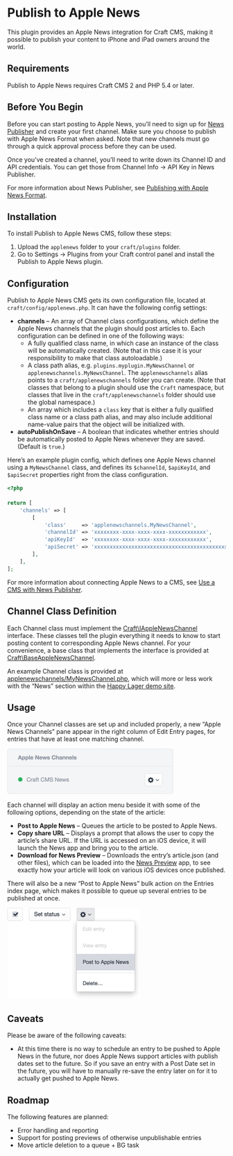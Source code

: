 # Publish to Apple News

This plugin provides an Apple News integration for Craft CMS, making it possible to publish your content to iPhone and iPad owners around the world.


## Requirements

Publish to Apple News requires Craft CMS 2 and PHP 5.4 or later.


## Before You Begin

Before you can start posting to Apple News, you’ll need to sign up for [News Publisher](https://www.icloud.com/#newspublisher) and create your first channel. Make sure you choose to publish with Apple News Format when asked. Note that new channels must go through a quick approval process before they can be used.

Once you’ve created a channel, you’ll need to write down its Channel ID and API credentials. You can get those from Channel Info → API Key in News Publisher.

For more information about News Publisher, see [Publishing with Apple News Format](https://developer.apple.com/news-publisher/).


## Installation

To install Publish to Apple News CMS, follow these steps:

1.  Upload the `applenews` folder to your `craft/plugins` folder.
2.  Go to Settings → Plugins from your Craft control panel and install the Publish to Apple News plugin.


## Configuration

Publish to Apple News CMS gets its own configuration file, located at `craft/config/applenews.php`. It can have the following config settings:

- **channels** – An array of Channel class configurations, which define the Apple News channels that the plugin should post articles to. Each configuration can be defined in one of the following ways:
    - A fully qualified class name, in which case an instance of the class will be automatically created. (Note that in this case it is your responsibility to make that class autoloadable.)
    - A class path alias, e.g. `plugins.myplugin.MyNewsChannel` or `applenewschannels.MyNewsChannel`. The `applenewschannels` alias points to a `craft/applenewschannels` folder you can create. (Note that classes that belong to a plugin should use the `Craft` namespace, but classes that live in the `craft/applenewschannels` folder should use the global namespace.)
    - An array which includes a `class` key that is either a fully qualified class name or a class path alias, and may also include additional name-value pairs that the object will be initialized with.
- **autoPublishOnSave** – A boolean that indicates whether entries should be automatically posted to Apple News whenever they are saved. (Default is `true`.)

Here’s an example plugin config, which defines one Apple News channel using a `MyNewsChannel` class, and defines its `$channelId`, `$apiKeyId`, and `$apiSecret` properties right from the class configuration.

```php
<?php

return [
    'channels' => [
        [
            'class'     => 'applenewschannels.MyNewsChannel',
            'channelId' => 'xxxxxxxx-xxxx-xxxx-xxxx-xxxxxxxxxxxx',
            'apiKeyId'  => 'xxxxxxxx-xxxx-xxxx-xxxx-xxxxxxxxxxxx',
            'apiSecret' => 'xxxxxxxxxxxxxxxxxxxxxxxxxxxxxxxxxxxxxxxxxxxx',
        ],
    ],
];
```

For more information about connecting Apple News to a CMS, see [Use a CMS with News Publisher](https://help.apple.com/newspublisher/icloud/#/apd88c8447e6).


## Channel Class Definition

Each Channel class must implement the [Craft\IAppleNewsChannel](https://github.com/pixelandtonic/AppleNews/blob/master/applenews/IAppleNewsChannel.php) interface. These classes tell the plugin everything it needs to know to start posting content to corresponding Apple News channel. For your convenience, a base class that implements the interface is provided at [Craft\BaseAppleNewsChannel](https://github.com/pixelandtonic/AppleNews/blob/master/applenews/BaseAppleNewsChannel.php).


An example Channel class is provided at [applenewschannels/MyNewsChannel.php](https://github.com/pixelandtonic/AppleNews/blob/master/applenewschannels/MyNewsChannel.php), which will more or less work with the “News” section within the [Happy Lager demo site](https://github.com/pixelandtonic/HappyLager).


## Usage

Once your Channel classes are set up and included properly, a new “Apple News Channels” pane appear in the right column of Edit Entry pages, for entries that have at least one matching channel.

<img src="article-pane.png" width="383" height="104" alt="The Apple News pane">

Each channel will display an action menu beside it with some of the following options, depending on the state of the article:

- **Post to Apple News** – Queues the article to be posted to Apple News.
- **Copy share URL** – Displays a prompt that allows the user to copy the article’s share URL. If the URL is accessed on an iOS device, it will launch the News app and bring you to the article.
- **Download for News Preview** – Downloads the entry’s article.json (and other files), which can be loaded into the [News Preview](https://developer.apple.com/news-preview/) app, to see exactly how your article will look on various iOS devices once published.

There will also be a new “Post to Apple News” bulk action on the Entries index page, which makes it possible to queue up several entries to be published at once.

<img src="bulk-action.png" width="306" height="210" alt="The “Post to Apple News” bulk entry action">


## Caveats

Please be aware of the following caveats:

- At this time there is no way to schedule an entry to be pushed to Apple News in the future, nor does Apple News support articles with publish dates set to the future. So if you save an entry with a Post Date set in the future, you will have to manually re-save the entry later on for it to actually get pushed to Apple News.


## Roadmap

The following features are planned:

- Error handling and reporting
- Support for posting previews of otherwise unpublishable entries
- Move article deletion to a queue + BG task
